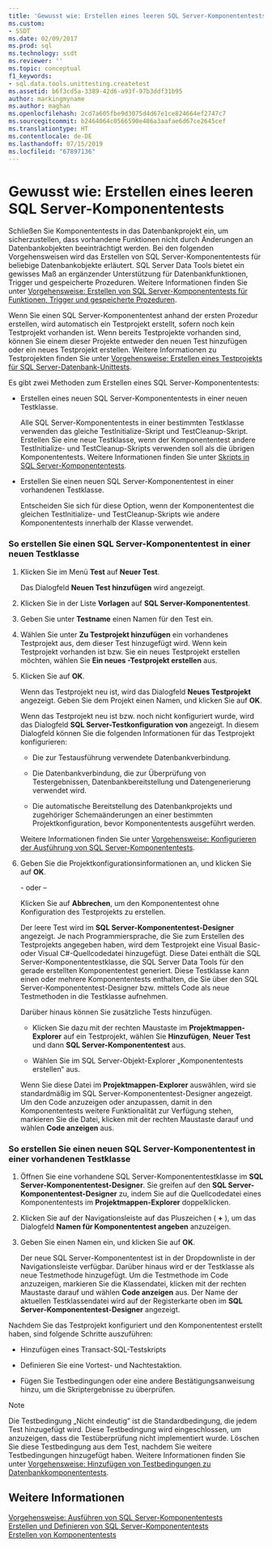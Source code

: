 ```yaml
---
title: 'Gewusst wie: Erstellen eines leeren SQL Server-Komponententests | Microsoft-Dokumentation'
ms.custom:
- SSDT
ms.date: 02/09/2017
ms.prod: sql
ms.technology: ssdt
ms.reviewer: ''
ms.topic: conceptual
f1_keywords:
- sql.data.tools.unittesting.createtest
ms.assetid: b6f3cd5a-3389-42d6-a93f-97b3ddf31b95
author: markingmyname
ms.author: maghan
ms.openlocfilehash: 2cd7a605fbe9d3075d4d67e1ce824664ef2747c7
ms.sourcegitcommit: b2464064c0566590e486a3aafae6d67ce2645cef
ms.translationtype: HT
ms.contentlocale: de-DE
ms.lasthandoff: 07/15/2019
ms.locfileid: "67897136"
---
```

# <a name="how-to-create-an-empty-sql-server-unit-test"></a>Gewusst wie: Erstellen eines leeren SQL Server-Komponententests
Schließen Sie Komponententests in das Datenbankprojekt ein, um sicherzustellen, dass vorhandene Funktionen nicht durch Änderungen an Datenbankobjekten beeinträchtigt werden. Bei den folgenden Vorgehensweisen wird das Erstellen von SQL Server-Komponententests für beliebige Datenbankobjekte erläutert. SQL Server Data Tools bietet ein gewisses Maß an ergänzender Unterstützung für Datenbankfunktionen, Trigger und gespeicherte Prozeduren. Weitere Informationen finden Sie unter [Vorgehensweise: Erstellen von SQL Server-Komponententests für Funktionen, Trigger und gespeicherte Prozeduren](../ssdt/how-to-create-unit-tests-for-functions-triggers-stored-procedures.md).  
  
Wenn Sie einen SQL Server-Komponententest anhand der ersten Prozedur erstellen, wird automatisch ein Testprojekt erstellt, sofern noch kein Testprojekt vorhanden ist. Wenn bereits Testprojekte vorhanden sind, können Sie einem dieser Projekte entweder den neuen Test hinzufügen oder ein neues Testprojekt erstellen. Weitere Informationen zu Testprojekten finden Sie unter [Vorgehensweise: Erstellen eines Testprojekts für SQL Server-Datenbank-Unittests](../ssdt/how-to-create-a-test-project-for-sql-server-database-unit-testing.md).  
  
Es gibt zwei Methoden zum Erstellen eines SQL Server-Komponententests:  
  
-   Erstellen eines neuen SQL Server-Komponententests in einer neuen Testklasse.  
  
    Alle SQL Server-Komponententests in einer bestimmten Testklasse verwenden das gleiche TestInitialize-Skript und TestCleanup-Skript. Erstellen Sie eine neue Testklasse, wenn der Komponententest andere TestInitialize- und TestCleanup-Skripts verwenden soll als die übrigen Komponententests. Weitere Informationen finden Sie unter [Skripts in SQL Server-Komponententests](../ssdt/scripts-in-sql-server-unit-tests.md).  
  
-   Erstellen Sie einen neuen SQL Server-Komponententest in einer vorhandenen Testklasse.  
  
    Entscheiden Sie sich für diese Option, wenn der Komponententest die gleichen TestInitialize- und TestCleanup-Skripts wie andere Komponententests innerhalb der Klasse verwendet.  
  
### <a name="to-create-a-sql-server-unit-test-inside-a-new-test-class"></a>So erstellen Sie einen SQL Server-Komponententest in einer neuen Testklasse  
  
1.  Klicken Sie im Menü **Test** auf **Neuer Test**.  
  
    Das Dialogfeld **Neuen Test hinzufügen** wird angezeigt.  
  
2.  Klicken Sie in der Liste **Vorlagen** auf **SQL Server-Komponententest**.  
  
3.  Geben Sie unter **Testname** einen Namen für den Test ein.  
  
4.  Wählen Sie unter **Zu Testprojekt hinzufügen** ein vorhandenes Testprojekt aus, dem dieser Test hinzugefügt wird. Wenn kein Testprojekt vorhanden ist bzw. Sie ein neues Testprojekt erstellen möchten, wählen Sie **Ein neues <language>-Testprojekt erstellen** aus.  
  
5.  Klicken Sie auf **OK**.  
  
    Wenn das Testprojekt neu ist, wird das Dialogfeld **Neues Testprojekt** angezeigt. Geben Sie dem Projekt einen Namen, und klicken Sie auf **OK**.  
  
    Wenn das Testprojekt neu ist bzw. noch nicht konfiguriert wurde, wird das Dialogfeld **SQL Server-Testkonfiguration von <ProjectName>** angezeigt. In diesem Dialogfeld können Sie die folgenden Informationen für das Testprojekt konfigurieren:  
  
    -   Die zur Testausführung verwendete Datenbankverbindung.  
  
    -   Die Datenbankverbindung, die zur Überprüfung von Testergebnissen, Datenbankbereitstellung und Datengenerierung verwendet wird.  
  
    -   Die automatische Bereitstellung des Datenbankprojekts und zugehöriger Schemaänderungen an einer bestimmten Projektkonfiguration, bevor Komponententests ausgeführt werden.  
  
    Weitere Informationen finden Sie unter [Vorgehensweise: Konfigurieren der Ausführung von SQL Server-Komponententests](../ssdt/how-to-configure-sql-server-unit-test-execution.md).  
  
6.  Geben Sie die Projektkonfigurationsinformationen an, und klicken Sie auf **OK**.  
  
    \- oder –  
  
    Klicken Sie auf **Abbrechen**, um den Komponententest ohne Konfiguration des Testprojekts zu erstellen.  
  
    Der leere Test wird im **SQL Server-Komponententest-Designer** angezeigt. Je nach Programmiersprache, die Sie zum Erstellen des Testprojekts angegeben haben, wird dem Testprojekt eine Visual Basic- oder Visual C\#-Quellcodedatei hinzugefügt. Diese Datei enthält die SQL Server-Komponententestklasse, die SQL Server Data Tools für den gerade erstellten Komponententest generiert. Diese Testklasse kann einen oder mehrere Komponententests enthalten, die Sie über den SQL Server-Komponententest-Designer bzw. mittels Code als neue Testmethoden in die Testklasse aufnehmen.  
  
    Darüber hinaus können Sie zusätzliche Tests hinzufügen.  
  
    -   Klicken Sie dazu mit der rechten Maustaste im **Projektmappen-Explorer** auf ein Testprojekt, wählen Sie **Hinzufügen**, **Neuer Test** und dann **SQL Server-Komponententest** aus.  
  
    -   Wählen Sie im SQL Server-Objekt-Explorer „Komponententests erstellen“ aus.  
  
    Wenn Sie diese Datei im **Projektmappen-Explorer** auswählen, wird sie standardmäßig im SQL Server-Komponententest-Designer angezeigt. Um den Code anzuzeigen oder anzupassen, damit in den Komponententests weitere Funktionalität zur Verfügung stehen, markieren Sie die Datei, klicken mit der rechten Maustaste darauf und wählen **Code anzeigen** aus.  
  
### <a name="to-create-a-sql-server-unit-test-inside-an-existing-test-class"></a>So erstellen Sie einen neuen SQL Server-Komponententest in einer vorhandenen Testklasse  
  
1.  Öffnen Sie eine vorhandene SQL Server-Komponententestklasse im **SQL Server-Komponententest-Designer**. Sie greifen auf den **SQL Server-Komponententest-Designer** zu, indem Sie auf die Quellcodedatei eines Komponententests im **Projektmappen-Explorer** doppelklicken.  
  
2.  Klicken Sie auf der Navigationsleiste auf das Pluszeichen ( **+** ), um das Dialogfeld **Namen für Komponententest angeben** anzuzeigen.  
  
3.  Geben Sie einen Namen ein, und klicken Sie auf **OK**.  
  
    Der neue SQL Server-Komponententest ist in der Dropdownliste in der Navigationsleiste verfügbar. Darüber hinaus wird er der Testklasse als neue Testmethode hinzugefügt. Um die Testmethode im Code anzuzeigen, markieren Sie die Klassendatei, klicken mit der rechten Maustaste darauf und wählen **Code anzeigen** aus. Der Name der aktuellen Testklassendatei wird auf der Registerkarte oben im **SQL Server-Komponententest-Designer** angezeigt.  
  
Nachdem Sie das Testprojekt konfiguriert und den Komponententest erstellt haben, sind folgende Schritte auszuführen:  
  
-   Hinzufügen eines Transact\-SQL-Testskripts  
  
-   Definieren Sie eine Vortest- und Nachtestaktion.  
  
-   Fügen Sie Testbedingungen oder eine andere Bestätigungsanweisung hinzu, um die Skriptergebnisse zu überprüfen.  
  
> [!NOTE]  
> Die Testbedingung „Nicht eindeutig“ ist die Standardbedingung, die jedem Test hinzugefügt wird. Diese Testbedingung wird eingeschlossen, um anzuzeigen, dass die Testüberprüfung nicht implementiert wurde. Löschen Sie diese Testbedingung aus dem Test, nachdem Sie weitere Testbedingungen hinzugefügt haben. Weitere Informationen finden Sie unter [Vorgehensweise: Hinzufügen von Testbedingungen zu Datenbankkomponententests](https://msdn.microsoft.com/library/aa833242(VS.100).aspx).  
  
## <a name="see-also"></a>Weitere Informationen  
[Vorgehensweise: Ausführen von SQL Server-Komponententests](../ssdt/how-to-run-sql-server-unit-tests.md)  
[Erstellen und Definieren von SQL Server-Komponententests](../ssdt/creating-and-defining-sql-server-unit-tests.md)  
[Erstellen von Komponententests](https://msdn.microsoft.com/library/ms182523(VS.90).aspx)  
  
